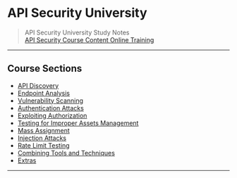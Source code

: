 # API Security University  

>API Security University Study Notes  
>[API Security Course Content Online Training](https://www.apisecuniversity.com/courses/certified-api-security-analyst-exam)  

----  

## Course Sections  

* [API Discovery](/module/API-Discovery.md)  
* [Endpoint Analysis](/module/Endpoint-Analysis.md)  
* [Vulnerability Scanning](/module/Vulnerability-Scanning.md)  
* [Authentication Attacks](/module/Authentication-Attacks.md)  
* [Exploiting Authorization](/module/Exploiting-Authorization.md)  
* [Testing for Improper Assets Management](/module/xxx.md)  
* [Mass Assignment](/module/xxx.md)  
* [Injection Attacks](/module/xxx.md)  
* [Rate Limit Testing](/module/xxx.md)  
* [Combining Tools and Techniques](/module/xxx.md)  
* [Extras](/module/xxx.md)  

----  

